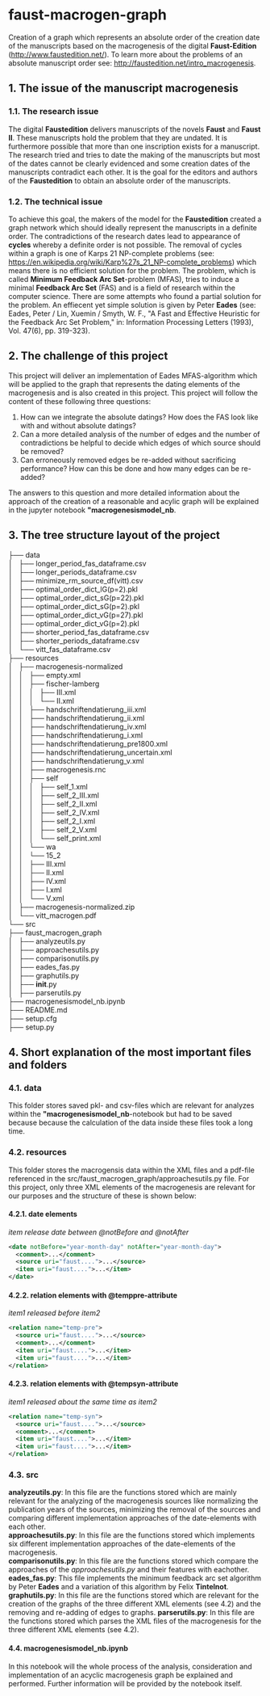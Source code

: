 # faust-macrogen-graph
Creation of a graph which represents an absolute order of the creation date of the manuscripts based on the macrogenesis of the digital <b>Faust-Edition</b> (http://www.faustedition.net/). To learn more about the problems of an absolute manuscript order see: http://faustedition.net/intro_macrogenesis.

## 1. The issue of the manuscript macrogenesis
### 1.1. The research issue
The digital <b>Faustedition</b> delivers manuscripts of the novels <b>Faust</b> and <b>Faust II</b>. These manuscripts hold the problem that they are undated. It is furthermore possible that more than one inscription exists for a manuscript. The research tried and tries to date the making of the manuscripts but most of the dates cannot be clearly evidenced and some creation dates of the manuscripts contradict each other. It is the goal for the editors and authors of the <b>Faustedition</b> to obtain an absolute order of the manuscripts. 

### 1.2. The technical issue
To achieve this goal, the makers of the model for the <b>Faustedition</b> created a graph network which should ideally represent the manuscripts in a definite order. The contradictions of the research dates lead to appearance of <b>cycles</b> whereby a definite order is not possible. The removal of cycles within a graph is one of Karps 21 NP-complete problems (see: https://en.wikipedia.org/wiki/Karp%27s_21_NP-complete_problems) which means there is no efficient solution for the problem. The problem, which is called <b>Minimum Feedback Arc Set</b>-problem (MFAS), tries to induce a minimal <b>Feedback Arc Set</b> (FAS) and is a field of research within the computer science. There are some attempts who found a partial solution for the problem. An effiecent yet simple solution is given by Peter <b>Eades</b> (see: Eades, Peter / Lin, Xuemin / Smyth, W. F., "A Fast and Effective Heuristic for the Feedback Arc Set Problem," in: Information Processing Letters (1993), Vol. 47(6), pp. 319-323).

## 2. The challenge of this project
This project will deliver an implementation of Eades MFAS-algorithm which will be applied to the graph that represents the dating elements of the macrogenesis and is also created in this project. This project will follow the content of these following three questions:

1. How can we integrate the absolute datings? How does the FAS look like with and without absolute datings?
2. Can a more detailed analysis of the number of edges and the number of contradictions be helpful to decide which edges of which source should be removed?
3. Can erroneously removed edges be re-added without sacrificing performance? How can this be done and how many edges can be re-added?

The answers to this question and more detailed information about the approach of the creation of a reasonable and acylic graph will be explained in the jupyter notebook <b>"macrogenesismodel_nb</b>.

## 3. The tree structure layout of the project

├── data<br>
│   ├── longer_period_fas_dataframe.csv<br>
│   ├── longer_periods_dataframe.csv<br>
│   ├── minimize_rm_source_df(vitt).csv<br>
│   ├── optimal_order_dict_lG(p=2).pkl<br>
│   ├── optimal_order_dict_sG(p=22).pkl<br>
│   ├── optimal_order_dict_sG(p=2).pkl<br>
│   ├── optimal_order_dict_vG(p=27).pkl<br>
│   ├── optimal_order_dict_vG(p=2).pkl<br>
│   ├── shorter_period_fas_dataframe.csv<br>
│   ├── shorter_periods_dataframe.csv<br>
│   └── vitt_fas_dataframe.csv<br>
├── resources<br>
│   ├── macrogenesis-normalized<br>
│   │   ├── empty.xml<br>
│   │   ├── fischer-lamberg<br>
│   │   │   ├── III.xml<br>
│   │   │   └── II.xml<br>
│   │   ├── handschriftendatierung_iii.xml<br>
│   │   ├── handschriftendatierung_ii.xml<br>
│   │   ├── handschriftendatierung_iv.xml<br>
│   │   ├── handschriftendatierung_i.xml<br>
│   │   ├── handschriftendatierung_pre1800.xml<br>
│   │   ├── handschriftendatierung_uncertain.xml<br>
│   │   ├── handschriftendatierung_v.xml<br>
│   │   ├── macrogenesis.rnc<br>
│   │   ├── self<br>
│   │   │   ├── self_1.xml<br>
│   │   │   ├── self_2_III.xml<br>
│   │   │   ├── self_2_II.xml<br>
│   │   │   ├── self_2_IV.xml<br>
│   │   │   ├── self_2_I.xml<br>
│   │   │   ├── self_2_V.xml<br>
│   │   │   └── self_print.xml<br>
│   │   └── wa<br>
│   │       └── 15_2<br>
│   │           ├── III.xml<br>
│   │           ├── II.xml<br>
│   │           ├── IV.xml<br>
│   │           ├── I.xml<br>
│   │           └── V.xml<br>
│   ├── macrogenesis-normalized.zip<br>
│   └── vitt_macrogen.pdf<br>
└── src<br>
    ├── faust_macrogen_graph<br>
    │   ├── analyzeutils.py<br>
    │   ├── approachesutils.py<br>
    │   ├── comparisonutils.py<br>
    │   ├── eades_fas.py<br>
    │   ├── graphutils.py<br>
    │   ├── __init__.py<br>
    │   ├── parserutils.py<br>
├── macrogenesismodel_nb.ipynb<br>
├── README.md<br>
├── setup.cfg<br>
├── setup.py<br>


## 4. Short explanation of the most important files and folders
### 4.1. data

This folder stores saved pkl- and csv-files which are relevant for analyzes within the <b>"macrogenesismodel_nb</b>-notebook but had to be saved because because the calculation of the data inside these files took a long time.

### 4.2. resources

This folder stores the macrogensis data within the XML files and a pdf-file referenced in the src/faust_macrogen_graph/approachesutils.py file. For this project, only three XML elements of the macrogenesis are relevant for our purposes and the structure of these is shown below:

#### 4.2.1. date elements
<i>item release date between @notBefore and @notAfter</i>
```xml
<date notBefore="year-month-day" notAfter="year-month-day">
  <comment>...</comment>
  <source uri="faust....">...</source>
  <item uri="faust....">...</item>
</date>
```
#### 4.2.2. relation elements with @temppre-attribute
<i>item1 released before item2</i>
```xml
<relation name="temp-pre">
  <source uri="faust....">...</source>
  <comment>...</comment>
  <item uri="faust....">...</item>
  <item uri="faust....">...</item>
</relation>
```

#### 4.2.3. relation elements with @tempsyn-attribute
<i>item1 released about the same time as item2</i>
```xml
<relation name="temp-syn">
  <source uri="faust....">...</source>
  <comment>...</comment>
  <item uri="faust....">...</item>
  <item uri="faust....">...</item>
</relation>
```

### 4.3. src
<b>analyzeutils.py</b>: In this file are the functions stored which are mainly relevant for the analyzing of the macrogenesis sources like normalizing the publication years of the sources, minimizing the removal of the sources and comparing different implementation approaches of the date-elements with each other.<br>
<b>approachesutils.py</b>: In this file are the functions stored which implements six different implementation approaches of the date-elements of the macrogenesis.<br>
<b>comparisonutils.py</b>: In this file are the functions stored which compare the approaches of the <i>approachesutils.py</i> and their features with eachother.
<b>eades_fas.py</b>: This file implements the minimum feedback arc set algorithm by Peter <b>Eades</b> and a variation of this algorithm by Felix <b>Tintelnot</b>.<br>
<b>graphutils.py</b>: In this file are the functions stored which are relevant for the creation of the graphs of the three different XML elements (see 4.2) and the removing and re-adding of edges to graphs.
<b>parserutils.py</b>: In this file are the functions stored which parses the XML files of the macrogenesis for the three different XML elements (see 4.2).


#### 4.4. macrogenesismodel_nb.ipynb

In this notebook will the whole process of the analysis, consideration and implementation of an acyclic macrogenesis graph be explained and performed. 
Further information will be provided by the notebook itself.

